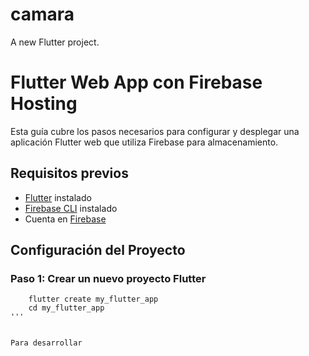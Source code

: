 # camara

A new Flutter project.

# Flutter Web App con Firebase Hosting

Esta guía cubre los pasos necesarios para configurar y desplegar una aplicación Flutter web que utiliza Firebase para almacenamiento.

## Requisitos previos

- [Flutter](https://flutter.dev/docs/get-started/install) instalado
- [Firebase CLI](https://firebase.google.com/docs/cli) instalado
- Cuenta en [Firebase](https://firebase.google.com/)

## Configuración del Proyecto

### Paso 1: Crear un nuevo proyecto Flutter

```
	flutter create my_flutter_app
	cd my_flutter_app 
''' 
	

Para desarrollar 
